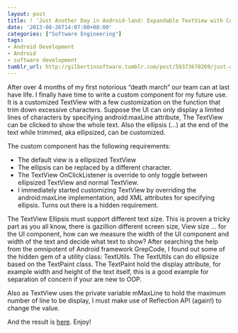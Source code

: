 ```yaml
---
layout: post
title: ! 'Just Another Day in Android-land: Expandable TextView with Custom Ellipsis'
date: '2013-08-26T14:07:00+08:00'
categories: ["Software Engineering"]
tags:
- Android Development
- Android
- software development
tumblr_url: http://gilbertinsoftware.tumblr.com/post/59373670269/just-another-day-in-android-land-expandable-textview
---
```

After over 4 months of my first notorious “death march” our team can at last have life. I finally have time to write a custom component for my future use. It is a customized TextView with a few customization on the function that trim down excessive characters. Suppose the UI can only display a limited lines of characters by specifying android:maxLine attribute, The TextView can be clicked to show the whole text. Also the ellipsis (…) at the end of the text while trimmed, aka ellipsized, can be customized.

The custom component has the following requirements:

* The default view is a ellipsized TextView
* The ellipsis can be replaced by a different character.
* The TextView OnClickListener is override to only toggle between ellipsized TextView and normal TextView.
* I immediately started customizing TextView by overriding the android:maxLine implementation, add XML attributes for specifying ellipsis. Turns out there is a hidden requirement.

The TextView Ellipsis must support different text size. 
This is proven a tricky part as you all know, there is gazillion different screen size, View size … for the UI component, how can we measure the width of the UI component and width of the text and decide what text to show? After searching the help from the omnipotent of Android framework GrepCode, I found out some of the hidden gem of a utility class: TextUtils. The TextUtils can do ellipsize based on the TextPaint class. The TextPaint hold the display attribute, for example width and height of the text itself, this is a good example for separation of concern if your are new to OOP.

Also as TextView uses the private variable mMaxLine to hold the maximum number of line to be display, I must make use of Reflection API (again!) to change the value.

And the result is [here](https://gist.github.com/gilbertwat/6338414). Enjoy!

